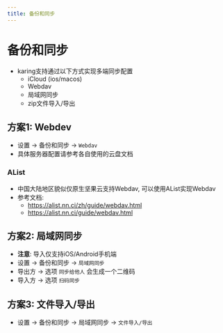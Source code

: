 ```yaml
---
title: 备份和同步
---
```


# 备份和同步
- karing支持通过以下方式实现多端同步配置
  - iCloud (ios/macos)
  - Webdav
  - 局域网同步
  - zip文件导入/导出

## 方案1: Webdev
- 设置 -> 备份和同步 -> `Webdav`
- 具体服务器配置请参考各自使用的云盘文档

### AList
- 中国大陆地区貌似仅原生坚果云支持Webdav, 可以使用AList实现Webdav
- 参考文档:
  - https://alist.nn.ci/zh/guide/webdav.html
  - https://alist.nn.ci/guide/webdav.html


## 方案2: 局域网同步
- **注意**: 导入仅支持iOS/Android手机端
- 设置 -> 备份和同步 -> `局域网同步`
- 导出方 -> 选项 `同步给他人` 会生成一个二维码
- 导入方 -> 选项 `扫码同步`


## 方案3: 文件导入/导出
- 设置 -> 备份和同步 -> 局域网同步 -> `文件导入/导出`








